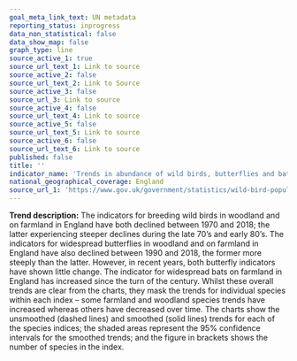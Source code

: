 ```yaml
---
goal_meta_link_text: UN metadata
reporting_status: inprogress
data_non_statistical: false
data_show_map: false
graph_type: line
source_active_1: true
source_url_text_1: Link to source
source_active_2: false
source_url_text_2: Link to Source
source_active_3: false
source_url_3: Link to source
source_active_4: false
source_url_text_4: Link to source
source_active_5: false
source_url_text_5: Link to source
source_active_6: false
source_url_text_6: Link to source
published: false
title: ''
indicator_name: 'Trends in abundance of wild birds, butterflies and bats in England'
national_geographical_coverage: England
source_url_1: 'https://www.gov.uk/government/statistics/wild-bird-populations-in-england'
---
```

**Trend description:** The indicators for breeding wild birds in woodland and on farmland in England have both declined between 1970 and 2018; the latter experiencing steeper declines during the late 70’s and early 80’s. The indicators for widespread butterflies in woodland and on farmland in England have also declined between 1990 and 2018, the former more steeply than the latter. However, in recent years, both butterfly indicators have shown little change. The indicator for widespread bats on farmland in England has increased since the turn of the century. Whilst these overall trends are clear from the charts, they mask the trends for individual species within each index – some farmland and woodland species trends have increased whereas others have decreased over time. The charts show the unsmoothed (dashed lines) and smoothed (solid lines) trends for each of the species indices; the shaded areas represent the 95% confidence intervals for the smoothed trends; and the figure in brackets shows the number of species in the index.
